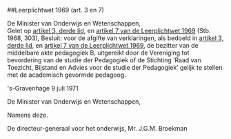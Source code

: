 <meta http-equiv='Content-Type' content='text/html; charset=utf-8' />

##Leerplichtwet 1969 (art. 3 en 7)

De Minister van Onderwijs en Wetenschappen,  
Gelet op [artikel 3, derde lid](../../../../../../../../wet/leerplichtwet/1969/BWBR0002628/README.md), en [artikel 7 van de Leerplichtwet 1969](../../../../../../../../wet/leerplichtwet/1969/BWBR0002628/README.md) (Stb. 1968, 303),
Besluit:    voor de afgifte van verklaringen, als bedoeld in [artikel 3, derde lid](../../../../../../../../wet/leerplichtwet/1969/BWBR0002628/README.md), en [artikel 7 van de Leerplichtwet 1969](../../../../../../../../wet/leerplichtwet/1969/BWBR0002628/README.md), de bezitter van de middelbare akte pedagogiek B, uitgereikt door de Vereniging tot bevordering van de studie der Pedagogiek of de Stichting ‘Raad van Toezicht, Bijstand en Advies voor de studie der Pedagogiek’ gelijk te stellen met de academisch gevormde pedagoog.    

's-Gravenhage 
9 juli 1971    

De
Minister van Onderwijs en Wetenschappen, 

Namens deze.

De 
directeur-generaal voor het onderwijs, Mr. 
J.G.M. Broekman      
